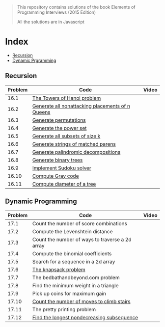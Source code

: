 > This repository contains solutions of the book Elements of Programming Interviews (2015 Edition)
>
> All the solutions are in Javascript

# Index

- [Recursion](#recursion)
- [Dynamic Prgramming](#dynamic-programming)

## Recursion

| Problem | Code                                                                                                                   | Video |
| ------- | ---------------------------------------------------------------------------------------------------------------------- | ----- |
| 16.1    | [The Towers of Hanoi problem](https://github.com/learner-mohit/epi.js/blob/main/tower-of-hanoi.js)                     |
| 16.2    | [Generate all nonattacking placements of n Queens](https://github.com/learner-mohit/ctci.js/blob/main/eight-queens.js) |
| 16.3    | [Generate permutations](https://github.com/learner-mohit/ctci.js/blob/main/permutation.js)                             |
| 16.4    | [Generate the power set](https://github.com/learner-mohit/ctci.js/blob/main/power-set.js)                              |
| 16.5    | [Generate all subsets of size k](https://github.com/learner-mohit/epi.js/blob/main/subset-length-k.js)                 |
| 16.6    | [Generate strings of matched parens](https://github.com/learner-mohit/epi.js/blob/main/generate-parens.js)             |
| 16.7    | [Generate palindromic decompositions](https://github.com/learner-mohit/epi.js/blob/main/palindrome-decompositions.js)  |
| 16.8    | [Generate binary trees](https://github.com/learner-mohit/epi.js/blob/main/generate-all-trees.js)                       |
| 16.9    | [Implement Sudoku solver](https://github.com/learner-mohit/epi.js/blob/main/sudoku.js)                                 |
| 16.10   | [Compute Gray code](https://github.com/learner-mohit/epi.js/blob/main/gray-code.js)                                    |
| 16.11   | [Compute diameter of a tree](https://github.com/learner-mohit/epi.js/blob/main/diameter-tree.js)                       |

## Dynamic Programming

| Problem | Code                                                                                                            | Video |
| ------- | --------------------------------------------------------------------------------------------------------------- | ----- |
| 17.1    | Count the number of score combinations                                                                          |
| 17.2    | Compute the Levenshtein distance                                                                                |
| 17.3    | Count the number of ways to traverse a 2d array                                                                 |
| 17.4    | Compute the binomial coefficients                                                                               |
| 17.5    | Search for a sequence in a 2d array                                                                             |
| 17.6    | [The knapsack problem](https://github.com/learner-mohit/epi.js/blob/main/knapsack.js)                           |
| 17.7    | The bedbathandbeyond.com problem                                                                                |
| 17.8    | Find the minimum weight in a triangle                                                                           |
| 17.9    | Pick up coins for maximum gain                                                                                  |
| 17.10   | [Count the number of moves to climb stairs](https://github.com/learner-mohit/ctci.js/blob/main/climb-stairs.js) |
| 17.11   | The pretty printing problem                                                                                     |
| 17.12   | [Find the longest nondecreasing subsequence](https://github.com/learner-mohit/epi.js/blob/main/lis.js)          |
